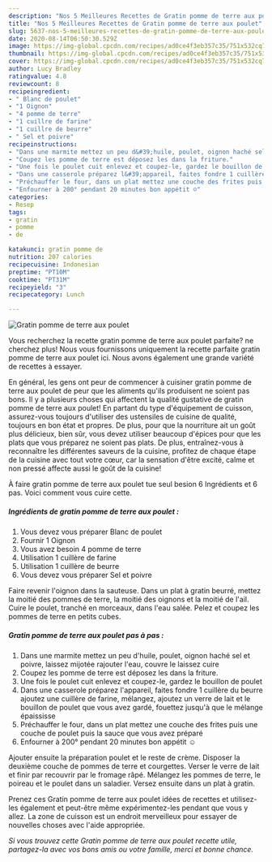 ```yaml
---
description: "Nos 5 Meilleures Recettes de Gratin pomme de terre aux poulet"
title: "Nos 5 Meilleures Recettes de Gratin pomme de terre aux poulet"
slug: 5637-nos-5-meilleures-recettes-de-gratin-pomme-de-terre-aux-poulet
date: 2020-08-14T06:50:30.529Z
image: https://img-global.cpcdn.com/recipes/ad0ce4f3eb357c35/751x532cq70/gratin-pomme-de-terre-aux-poulet-photo-principale-de-la-recette.jpg
thumbnail: https://img-global.cpcdn.com/recipes/ad0ce4f3eb357c35/751x532cq70/gratin-pomme-de-terre-aux-poulet-photo-principale-de-la-recette.jpg
cover: https://img-global.cpcdn.com/recipes/ad0ce4f3eb357c35/751x532cq70/gratin-pomme-de-terre-aux-poulet-photo-principale-de-la-recette.jpg
author: Lucy Bradley
ratingvalue: 4.8
reviewcount: 8
recipeingredient:
- " Blanc de poulet"
- "1 Oignon"
- "4 pomme de terre"
- "1 cuillre de farine"
- "1 cuillre de beurre"
- " Sel et poivre"
recipeinstructions:
- "Dans une marmite mettez un peu d&#39;huile, poulet, oignon haché sel et poivre, laissez mijotée rajouter l&#39;eau, couvre le laissez cuire"
- "Coupez les pomme de terre est déposez les dans la friture."
- "Une fois le poulet cuit enlevez et coupez-le, gardez le bouillon de poulet"
- "Dans une casserole préparez l&#39;appareil, faites fondre 1 cuillère du beurre ajoutez une cuillère de farine, mélangez, ajoutez un verre de lait et le bouillon de poulet que vous avez gardé, fouettez jusqu&#39;à que le mélange épaississe"
- "Préchauffer le four, dans un plat mettez une couche des frites puis une couche de poulet puis la sauce que vous avez préparé"
- "Enfourner à 200° pendant 20 minutes bon appétit ☺️"
categories:
- Resep
tags:
- gratin
- pomme
- de

katakunci: gratin pomme de 
nutrition: 207 calories
recipecuisine: Indonesian
preptime: "PT10M"
cooktime: "PT31M"
recipeyield: "3"
recipecategory: Lunch

---
```



![Gratin pomme de terre aux poulet](https://img-global.cpcdn.com/recipes/ad0ce4f3eb357c35/751x532cq70/gratin-pomme-de-terre-aux-poulet-photo-principale-de-la-recette.jpg)

Vous recherchez la recette gratin pomme de terre aux poulet parfaite? ne cherchez plus! Nous vous fournissons uniquement la recette parfaite gratin pomme de terre aux poulet ici. Nous avons également une grande variété de recettes à essayer.

En général, les gens ont peur de commencer à cuisiner gratin pomme de terre aux poulet de peur que les aliments qu'ils produisent ne soient pas bons. Il y a plusieurs choses qui affectent la qualité gustative de gratin pomme de terre aux poulet! En partant du type d'équipement de cuisson, assurez-vous toujours d'utiliser des ustensiles de cuisine de qualité, toujours en bon état et propres. De plus, pour que la nourriture ait un goût plus délicieux, bien sûr, vous devez utiliser beaucoup d'épices pour que les plats que vous préparez ne soient pas plats. De plus, entraînez-vous à reconnaître les différentes saveurs de la cuisine, profitez de chaque étape de la cuisine avec tout votre cœur, car la sensation d'être excité, calme et non pressé affecte aussi le goût de la cuisine!

<!--inarticleads1-->

À faire gratin pomme de terre aux poulet tue seul besion 6 Ingrédients et 6 pas. Voici comment vous cuire cette.

##### Ingrédients de gratin pomme de terre aux poulet :

1. Vous devez vous préparer  Blanc de poulet
1. Fournir 1 Oignon
1. Vous avez besoin 4 pomme de terre
1. Utilisation 1 cuillère de farine
1. Utilisation 1 cuillère de beurre
1. Vous devez vous préparer  Sel et poivre


Faire revenir l&#39;oignon dans la sauteuse. Dans un plat à gratin beurré, mettez la moitié des pommes de terre, la moitié des oignons et la moitié de l&#39;ail. Cuire le poulet, tranché en morceaux, dans l&#39;eau salée. Pelez et coupez les pommes de terre en petits cubes. 

<!--inarticleads2-->

##### Gratin pomme de terre aux poulet pas à pas :

1. Dans une marmite mettez un peu d&#39;huile, poulet, oignon haché sel et poivre, laissez mijotée rajouter l&#39;eau, couvre le laissez cuire
1. Coupez les pomme de terre est déposez les dans la friture.
1. Une fois le poulet cuit enlevez et coupez-le, gardez le bouillon de poulet
1. Dans une casserole préparez l&#39;appareil, faites fondre 1 cuillère du beurre ajoutez une cuillère de farine, mélangez, ajoutez un verre de lait et le bouillon de poulet que vous avez gardé, fouettez jusqu&#39;à que le mélange épaississe
1. Préchauffer le four, dans un plat mettez une couche des frites puis une couche de poulet puis la sauce que vous avez préparé
1. Enfourner à 200° pendant 20 minutes bon appétit ☺️


Ajouter ensuite la préparation poulet et le reste de crème. Disposer la deuxième couche de pommes de terre et courgettes. Verser le verre de lait et finir par recouvrir par le fromage râpé. Mélangez les pommes de terre, le poireau et le poulet dans un saladier. Versez ensuite dans un plat à gratin. 

<!--inarticleads1-->

<p>
Prenez ces Gratin pomme de terre aux poulet idées de recettes et utilisez-les également et peut-être même expérimentez-les pendant que vous y allez. La zone de cuisson est un endroit merveilleux pour essayer de nouvelles choses avec l'aide appropriée.
</p>

<p>
<i>Si vous trouvez cette Gratin pomme de terre aux poulet recette utile, partagez-la avec vos bons amis ou votre famille, merci et bonne chance.</i>
</p>
